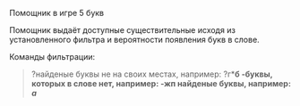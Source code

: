 Помощник в игре 5 букв

Помощник выдаёт доступные существительные исходя из установленного фильтра и вероятности появления букв в слове.

Команды фильтрации:
  > ?найденые буквы не на своих местах, например: ?г***б
  > -буквы, которых в слове нет, например: -жп
  > найденые буквы, например: *а***
